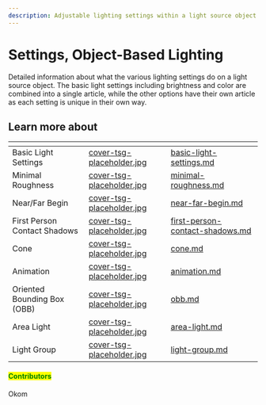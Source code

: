 ```yaml
---
description: Adjustable lighting settings within a light source object.
---
```


# Settings, Object-Based Lighting

Detailed information about what the various lighting settings do on a light source object. The basic light settings including brightness and color are combined into a single article, while the other options have their own article as each setting is unique in their own way.



## Learn more about

<table data-view="cards"><thead><tr><th></th><th data-hidden data-card-cover data-type="files"></th><th data-hidden data-card-target data-type="content-ref"></th></tr></thead><tbody><tr><td>Basic Light Settings</td><td><a href="../../../.gitbook/assets/cover-tsg-placeholder.jpg">cover-tsg-placeholder.jpg</a></td><td><a href="basic-light-settings.md">basic-light-settings.md</a></td></tr><tr><td>Minimal Roughness</td><td><a href="../../../.gitbook/assets/cover-tsg-placeholder.jpg">cover-tsg-placeholder.jpg</a></td><td><a href="minimal-roughness.md">minimal-roughness.md</a></td></tr><tr><td>Near/Far Begin</td><td><a href="../../../.gitbook/assets/cover-tsg-placeholder.jpg">cover-tsg-placeholder.jpg</a></td><td><a href="near-far-begin.md">near-far-begin.md</a></td></tr><tr><td>First Person Contact Shadows</td><td><a href="../../../.gitbook/assets/cover-tsg-placeholder.jpg">cover-tsg-placeholder.jpg</a></td><td><a href="first-person-contact-shadows.md">first-person-contact-shadows.md</a></td></tr><tr><td>Cone</td><td><a href="../../../.gitbook/assets/cover-tsg-placeholder.jpg">cover-tsg-placeholder.jpg</a></td><td><a href="cone.md">cone.md</a></td></tr><tr><td>Animation</td><td><a href="../../../.gitbook/assets/cover-tsg-placeholder.jpg">cover-tsg-placeholder.jpg</a></td><td><a href="animation.md">animation.md</a></td></tr><tr><td>Oriented Bounding Box (OBB)</td><td><a href="../../../.gitbook/assets/cover-tsg-placeholder.jpg">cover-tsg-placeholder.jpg</a></td><td><a href="obb.md">obb.md</a></td></tr><tr><td>Area Light</td><td><a href="../../../.gitbook/assets/cover-tsg-placeholder.jpg">cover-tsg-placeholder.jpg</a></td><td><a href="area-light.md">area-light.md</a></td></tr><tr><td>Light Group</td><td><a href="../../../.gitbook/assets/cover-tsg-placeholder.jpg">cover-tsg-placeholder.jpg</a></td><td><a href="light-group.md">light-group.md</a></td></tr></tbody></table>



#### <mark style="color:green;">Contributors</mark>

Okom
